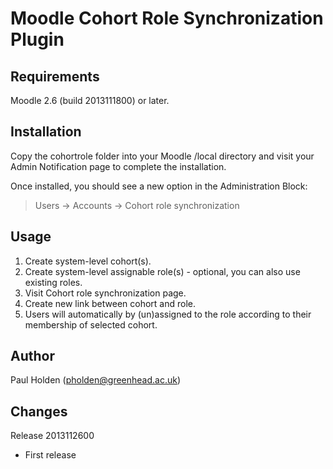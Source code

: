 Moodle Cohort Role Synchronization Plugin
=========================================

Requirements
------------
Moodle 2.6 (build 2013111800) or later.

Installation
------------
Copy the cohortrole folder into your Moodle /local directory and visit your Admin Notification page to complete the installation.

Once installed, you should see a new option in the Administration Block:

> Users -> Accounts -> Cohort role synchronization

Usage
-----
1. Create system-level cohort(s).
2. Create system-level assignable role(s) - optional, you can also use existing roles.
3. Visit Cohort role synchronization page.
4. Create new link between cohort and role.
5. Users will automatically by (un)assigned to the role according to their membership of selected cohort.

Author
------
Paul Holden (pholden@greenhead.ac.uk)

Changes
-------
Release 2013112600
- First release
